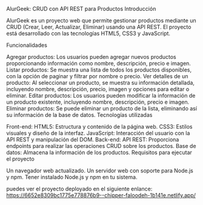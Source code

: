 AlurGeek: CRUD con API REST para Productos
Introducción

AlurGeek es un proyecto web que permite gestionar productos mediante un CRUD (Crear, Leer, Actualizar, Eliminar) usando una API REST. El proyecto está desarrollado con las tecnologías HTML5, CSS3 y JavaScript.

Funcionalidades

Agregar productos: Los usuarios pueden agregar nuevos productos proporcionando información como nombre, descripción, precio e imagen.
Listar productos: Se muestra una lista de todos los productos disponibles, con la opción de paginar y filtrar por nombre o precio.
Ver detalles de un producto: Al seleccionar un producto, se muestra su información detallada, incluyendo nombre, descripción, precio, imagen y opciones para editar o eliminar.
Editar productos: Los usuarios pueden modificar la información de un producto existente, incluyendo nombre, descripción, precio e imagen.
Eliminar productos: Se puede eliminar un producto de la lista, eliminando así su información de la base de datos.
Tecnologías utilizadas

Front-end:
HTML5: Estructura y contenido de la página web.
CSS3: Estilos visuales y diseño de la interfaz.
JavaScript: Interacción del usuario con la API REST y manipulación del DOM.
Back-end:
API REST: Proporciona endpoints para realizar las operaciones CRUD sobre los productos.
Base de datos: Almacena la información de los productos.
Requisitos para ejecutar el proyecto

Un navegador web actualizado.
Un servidor web con soporte para Node.js y npm.
Tener instalado Node.js y npm en tu sistema.

puedes ver el proyecto deployado en el siguiente enlance:
https://6652e8309bc1775e778876b9--chipper-faloodeh-1b141e.netlify.app/

